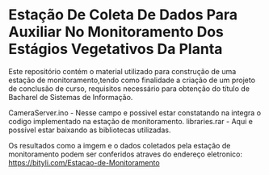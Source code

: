 # Estação De Coleta De Dados Para Auxiliar No Monitoramento Dos Estágios Vegetativos Da Planta #

Este repositório contém o material utilizado para construção de uma estação de monitoramento,tendo como finalidade a criação de um projeto de conclusão de curso, requisitos necessário para obtenção do título de Bacharel de Sistemas de Informação. 

CameraServer.ino - Nesse campo e possivel estar constatando na integra o codigo implementado na estação de monitoramento.
libraries.rar - Aqui e possível estar baixando as bibliotecas utilizadas.

Os resultados como a imgem e o dados coletados pela estação de monitoramento podem ser conferidos atraves do endereço eletronico: https://bityli.com/Estacao-de-Monitoramento 

